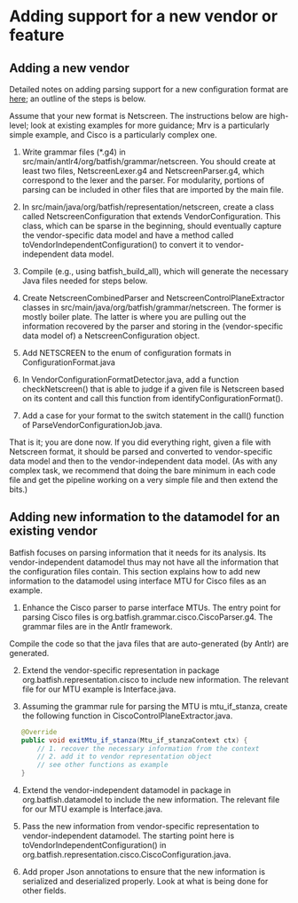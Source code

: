 # Adding support for a new vendor or feature

## Adding a new vendor

Detailed notes on adding parsing support for a new configuration format are [here](https://docs.google.com/document/d/1ikGAh5LT4RGAycDLWe92l_EOS5-HclQ6I56VZMc3hws/edit#);
an outline of the steps is below.

Assume that your new format is Netscreen.  The instructions below are high-level; look at existing examples for more guidance; Mrv is a particularly simple example, and Cisco is a particularly complex one.

1. Write grammar files (*.g4) in src/main/antlr4/org/batfish/grammar/netscreen. You should create at least two files, NetscreenLexer.g4 and NetscreenParser.g4, which correspond to the lexer and the parser. For modularity, portions of parsing can be included in other files that are imported by the main file.

2. In src/main/java/org/batfish/representation/netscreen, create a class called NetscreenConfiguration that extends VendorConfiguration. This class, which can be sparse in the beginning, should eventually capture the vendor-specific data model and have a method called toVendorIndependentConfiguration() to convert it to vendor-independent data model.

3. Compile (e.g., using batfish_build_all), which will generate the necessary Java files needed for steps below.

4. Create NetscreenCombinedParser and NetscreenControlPlaneExtractor classes in src/main/java/org/batfish/grammar/netscreen. The former is mostly boiler plate. The latter is where you are pulling out the information recovered by the parser and storing in the (vendor-specific data model of) a NetscreenConfiguration object.

5. Add NETSCREEN to the enum of configuration formats in ConfigurationFormat.java

6. In VendorConfigurationFormatDetector.java, add a function checkNetscreen() that is able to judge if a given file is Netscreen based on its content and call this function from identifyConfigurationFormat().

7. Add a case for your format to the switch statement in the call() function of ParseVendorConfigurationJob.java.

That is it; you are done now. If you did everything right, given a file with Netscreen format, it should be parsed and converted to vendor-specific data model and then to the vendor-independent data model. (As with any complex task, we recommend that doing the bare minimum in each code file and get the pipeline working on a very simple file and then extend the bits.)

## Adding new information to the datamodel for an existing vendor

Batfish focuses on parsing information that it needs for its analysis. Its vendor-independent datamodel thus may not have all the information that the configuration files contain.  This section explains how to add new information to the datamodel using interface MTU for Cisco files as an example.

1. Enhance the Cisco parser to parse interface MTUs. The entry point for parsing Cisco files is org.batfish.grammar.cisco.CiscoParser.g4. The grammar files are in the Antlr framework.

Compile the code so that the java files that are auto-generated (by Antlr) are generated.

2. Extend the vendor-specific representation in package org.batfish.representation.cisco to include new information. The relevant file for our MTU example is Interface.java.

3. Assuming the grammar rule for parsing the MTU is mtu_if_stanza, create the following function in CiscoControlPlaneExtractor.java.

```java
   @Override
   public void exitMtu_if_stanza(Mtu_if_stanzaContext ctx) {
       // 1. recover the necessary information from the context
       // 2. add it to vendor representation object
       // see other functions as example
   }
```

4. Extend the vendor-independent datamodel in package in org.batfish.datamodel to include the new information. The relevant file for our MTU example is Interface.java.

5. Pass the new information from vendor-specific representation to vendor-independent datamodel. The starting point here is toVendorIndependentConfiguration() in org.batfish.representation.cisco.CiscoConfiguration.java.

6. Add proper Json annotations to ensure that the new information is serialized and deserialized properly. Look at what is being done for other fields.
